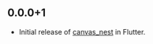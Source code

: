 ## 0.0.0+1

* Initial release of [canvas_nest](https://github.com/hustcc/canvas-nest.js/) in Flutter.